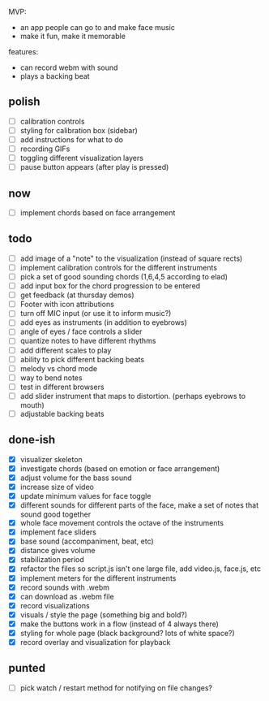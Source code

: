 MVP:

* an app people can go to and make face music
* make it fun, make it memorable

features:

* can record webm with sound
* plays a backing beat


## polish

- [ ] calibration controls
- [ ] styling for calibration box (sidebar)
- [ ] add instructions for what to do
- [ ] recording GIFs
- [ ] toggling different visualization layers
- [ ] pause button appears (after play is pressed)

## now

- [ ] implement chords based on face arrangement

## todo

- [ ] add image of a "note" to the visualization (instead of square rects)
- [ ] implement calibration controls for the different instruments
- [ ] pick a set of good sounding chords (1,6,4,5 according to elad)
- [ ] add input box for the chord progression to be entered
- [ ] get feedback (at thursday demos)
- [ ] Footer with icon attributions
- [ ] turn off MIC input (or use it to inform music?)
- [ ] add eyes as instruments (in addition to eyebrows)
- [ ] angle of eyes / face controls a slider
- [ ] quantize notes to have different rhythms
- [ ] add different scales to play
- [ ] ability to pick different backing beats
- [ ] melody vs chord mode
- [ ] way to bend notes
- [ ] test in different browsers
- [ ] add slider instrument that maps to distortion. (perhaps eyebrows to mouth)
- [ ] adjustable backing beats

## done-ish
- [x] visualizer skeleton
- [x] investigate chords (based on emotion or face arrangement)
- [X] adjust volume for the bass sound
- [X] increase size of video
- [X] update minimum values for face toggle
- [X] different sounds for different parts of the face, make a set of notes that sound good together
- [X] whole face movement controls the octave of the instruments
- [X] implement face sliders
- [X] base sound (accompaniment, beat, etc)
- [X] distance gives volume
- [X] stabilization period
- [X] refactor the files so script.js isn't one large file, add video.js, face.js, etc
- [X] implement meters for the different instruments
- [X] record sounds with .webm
- [X] can download as .webm file
- [X] record visualizations
- [X] visuals / style the page (something big and bold?)
- [X] make the buttons work in a flow (instead of 4 always there)
- [X] styling for whole page (black background? lots of white space?)
- [X] record overlay and visualization for playback

## punted


- [ ] pick watch / restart method for notifying on file changes?
